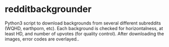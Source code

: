 # redditbackgrounder

Python3 script to download backgrounds from several different subreddits (WQHD, earthporn, etc).  Each background is checked for horizontalness, at least HD, and number of upvotes (for quality control).  After downloading the images, error codes are overlayed.. 
